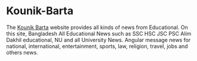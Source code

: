 # Kounik-Barta
The <a href="https://www.kounikbarta.com/">Kounik Barta</a>
 website provides all kinds of news from Educational. On this site, Bangladesh All Educational News such as SSC HSC JSC PSC Alim Dakhil educational, NU and all University News. Angular message news for national, international, entertainment, sports, law, religion, travel, jobs and others news.
